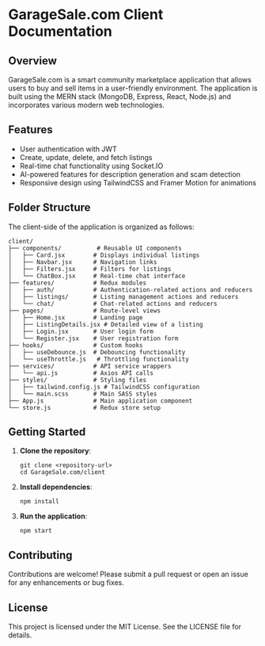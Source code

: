 # GarageSale.com Client Documentation

## Overview
GarageSale.com is a smart community marketplace application that allows users to buy and sell items in a user-friendly environment. The application is built using the MERN stack (MongoDB, Express, React, Node.js) and incorporates various modern web technologies.

## Features
- User authentication with JWT
- Create, update, delete, and fetch listings
- Real-time chat functionality using Socket.IO
- AI-powered features for description generation and scam detection
- Responsive design using TailwindCSS and Framer Motion for animations

## Folder Structure
The client-side of the application is organized as follows:

```
client/
├── components/          # Reusable UI components
│   ├── Card.jsx        # Displays individual listings
│   ├── Navbar.jsx      # Navigation links
│   ├── Filters.jsx     # Filters for listings
│   └── ChatBox.jsx     # Real-time chat interface
├── features/           # Redux modules
│   ├── auth/           # Authentication-related actions and reducers
│   ├── listings/       # Listing management actions and reducers
│   └── chat/           # Chat-related actions and reducers
├── pages/              # Route-level views
│   ├── Home.jsx        # Landing page
│   ├── ListingDetails.jsx # Detailed view of a listing
│   ├── Login.jsx       # User login form
│   └── Register.jsx    # User registration form
├── hooks/              # Custom hooks
│   ├── useDebounce.js  # Debouncing functionality
│   └── useThrottle.js   # Throttling functionality
├── services/           # API service wrappers
│   └── api.js          # Axios API calls
├── styles/             # Styling files
│   ├── tailwind.config.js # TailwindCSS configuration
│   └── main.scss       # Main SASS styles
├── App.js              # Main application component
└── store.js            # Redux store setup
```

## Getting Started
1. **Clone the repository**:
   ```
   git clone <repository-url>
   cd GarageSale.com/client
   ```

2. **Install dependencies**:
   ```
   npm install
   ```

3. **Run the application**:
   ```
   npm start
   ```

## Contributing
Contributions are welcome! Please submit a pull request or open an issue for any enhancements or bug fixes.

## License
This project is licensed under the MIT License. See the LICENSE file for details.